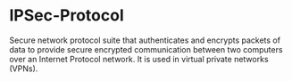 # IPSec-Protocol
Secure network protocol suite that authenticates and encrypts packets of data to provide secure encrypted communication between two computers over an Internet Protocol network. It is used in virtual private networks (VPNs).

